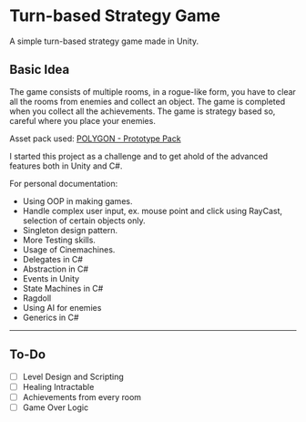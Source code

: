 # Turn-based Strategy Game

A simple turn-based strategy game made in Unity.

## Basic Idea

The game consists of multiple rooms, in a rogue-like form, you have to clear all the rooms from enemies and collect an object. The game is completed when you collect all the achievements. The game is strategy based so, careful where you place your enemies.

Asset pack used: [POLYGON - Prototype Pack](https://syntystore.com/products/polygon-prototype-pack?_pos=1&_sid=0a95fae78&_ss=r)

I started this project as a challenge and to get ahold of the advanced features both in Unity and C#.

For personal documentation:

- Using OOP in making games.
- Handle complex user input, ex. mouse point and click using RayCast, selection of certain objects only.
- Singleton design pattern.
- More Testing skills.
- Usage of Cinemachines.
- Delegates in C#
- Abstraction in C#
- Events in Unity
- State Machines in C#
- Ragdoll
- Using AI for enemies
- Generics in C#

-----

## To-Do

- [ ] Level Design and Scripting
- [ ] Healing Intractable
- [ ] Achievements from every room
- [ ] Game Over Logic
